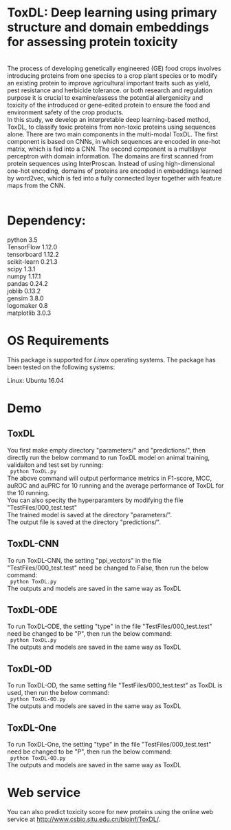 # ToxDL: Deep learning using primary structure and domain embeddings for assessing protein toxicity
<br>
The process of developing genetically engineered (GE) food crops involves introducing proteins from one species to a crop plant species or to modify an existing protein to improve agricultural important traits such as yield, pest resistance and herbicide tolerance. or both research and regulation purpose it is crucial to examine/assess the potential allergenicity and toxicity of the introduced or gene-edited protein to ensure the food and environment safety of the crop products.<br>
In this study, we develop an interpretable deep learning-based method, ToxDL, to classify toxic proteins from non-toxic proteins using sequences alone. There are two main components in the multi-modal ToxDL. The first component is based on CNNs, in which sequences are encoded in one-hot matrix, which is fed into a CNN. The second component is a multilayer perceptron with domain information. The domains are first scanned from protein sequences using InterProscan. Instead of using high-dimensional one-hot encoding, domains of proteins are encoded in embeddings learned by word2vec, which is fed into a fully connected layer together with feature maps from the CNN.
<br>
<br>

# Dependency:
python              3.5 <br>
TensorFlow          1.12.0 <br>
tensorboard         1.12.2 <br>
scikit-learn         0.21.3 <br>
scipy               1.3.1 <br>
numpy               1.17.1 <br>
pandas              0.24.2 <br>
joblib              0.13.2 <br>
gensim              3.8.0 <br>
logomaker           0.8 <br>
matplotlib          3.0.3 <br>


# OS Requirements

This package is supported for *Linux* operating systems. The package has been tested on the following systems:

Linux: Ubuntu 16.04  

# Demo
## ToxDL
You first make empty directory "parameters/" and "predictions/", then directly  run the below command to run ToxDL model on animal training, validaiton and test set by running: <br>
``` python ToxDL.py``` 
<br>
The above command will output performance metrics in F1-score, MCC, auROC and auPRC for 10 running and the average performance of ToxDL for the 10 running. <br>
You can also specity the hyperparamters by modifying the file "TestFiles/000_test.test"<br>
The trained model is saved at the directory "parameters/". <br>
The output file is saved at the directory "predictions/". <br>

## ToxDL-CNN
To run ToxDL-CNN, the setting "ppi_vectors" in the file "TestFiles/000_test.test" need be changed to False, then run the below command: <br>
``` python ToxDL.py``` 
<br>
The outputs and models are saved in the same way as ToxDL

## ToxDL-ODE
To run ToxDL-ODE, the setting "type" in the file "TestFiles/000_test.test" need be changed to be "P", then run the below command: <br>
``` python ToxDL.py``` 
<br>
The outputs and models are saved in the same way as ToxDL

## ToxDL-OD
To run ToxDL-OD, the same setting file "TestFiles/000_test.test" as ToxDL is used, then run the below command: <br>
``` python ToxDL-OD.py``` 
<br>
The outputs and models are saved in the same way as ToxDL

## ToxDL-One
To run ToxDL-One, the setting "type" in the file "TestFiles/000_test.test" need be changed to be "P", then run the below command: <br>
``` python ToxDL-OD.py``` 
<br>
The outputs and models are saved in the same way as ToxDL



# Web service
You can also predict toxicity score for new proteins using the online web service at http://www.csbio.sjtu.edu.cn/bioinf/ToxDL/. <br>
